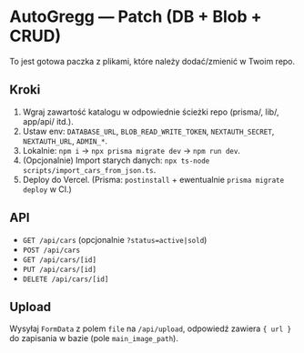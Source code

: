 # AutoGregg — Patch (DB + Blob + CRUD)

To jest gotowa paczka z plikami, które należy dodać/zmienić w Twoim repo.

## Kroki
1. Wgraj zawartość katalogu w odpowiednie ścieżki repo (prisma/, lib/, app/api/ itd.).
2. Ustaw env: `DATABASE_URL`, `BLOB_READ_WRITE_TOKEN`, `NEXTAUTH_SECRET`, `NEXTAUTH_URL`, `ADMIN_*`.
3. Lokalnie: `npm i` → `npx prisma migrate dev` → `npm run dev`.
4. (Opcjonalnie) Import starych danych: `npx ts-node scripts/import_cars_from_json.ts`.
5. Deploy do Vercel. (Prisma: `postinstall` + ewentualnie `prisma migrate deploy` w CI.)

## API
- `GET /api/cars` (opcjonalnie `?status=active|sold`)
- `POST /api/cars`
- `GET /api/cars/[id]`
- `PUT /api/cars/[id]`
- `DELETE /api/cars/[id]`

## Upload
Wysyłaj `FormData` z polem `file` na `/api/upload`, odpowiedź zawiera `{ url }` do zapisania w bazie (pole `main_image_path`).
